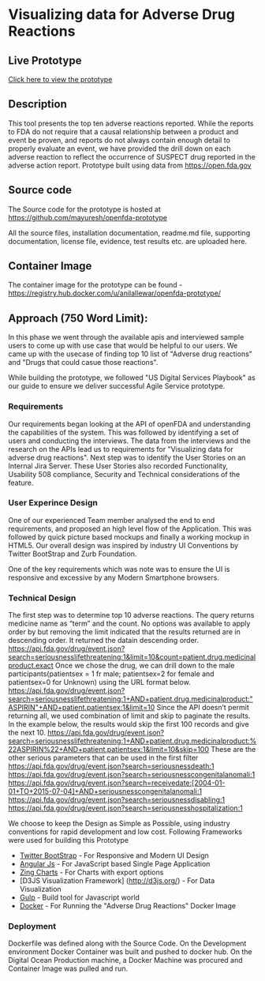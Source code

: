 # Visualizing data for Adverse Drug Reactions 

## Live Prototype
[Click here to view the prototype](http://162.243.149.238/index.html)

## Description
This tool presents the top ten adverse reactions reported. While the reports to FDA do not require that a causal relationship between a product and event be proven, and reports do not always contain enough detail to properly evaluate an event, we have provided the drill down on each adverse reaction to reflect the occurrence of SUSPECT drug reported in the adverse action report.
Prototype built using data from https://open.fda.gov 

## Source code

The Source code for the prototype is hosted at https://github.com/mayuresh/openfda-prototype

All the source files, installation documentation, readme.md file, supporting documentation, license file, evidence, test results etc. are uploaded here.

## Container Image

The container image for the prototype can be found - https://registry.hub.docker.com/u/anilallewar/openfda-prototype/

## Approach (750 Word Limit):

In this phase we went through the available apis and interviewed sample users to come up with use case that would be helpful to our users. We came up with the usecase of finding top 10 list of "Adverse drug reactions" and "Drugs that could casue those reactions".

While building the prototype, we followed "US Digital Services Playbook" as our guide to ensure we deliver successful Agile Service prototype.

### Requirements
Our requirements began looking at the API of openFDA and understanding the capabilities of the system. This was followed by identifying a set of users and conducting the interviews. The data from the interviews and the research on the APIs lead us to requirements for "Visualizing data for adverse drug reactions". Next step was to identify the User Stories on an Internal Jira Server. These User Stories also recorded Functionality, Usability 508 compliance, Security and Technical considerations of the feature.

### User Experince Design
One of our experienced Team member analysed the end to end requirements, and proposed an high level flow of the Application. This was followed by quick picture based mockups and finally a working mockup in HTML5. Our overall design was inspired by industry UI Conventions by Twitter BootStrap and Zurb Foundation. 

One of the key requirements which was note was to ensure the UI is responsive and excessive by any Modern Smartphone browsers.

### Technical Design

The first step was to determine top 10 adverse reactions.  The query returns medicine name as “term” and the count. No options was available to apply order by but removing the limit indicated that the results returned are in descending order. It returned the datain descending order.
https://api.fda.gov/drug/event.json?search=seriousnesslifethreatening:1&limit=10&count=patient.drug.medicinalproduct.exact
Once we chose the drug, we can drill down to the male participants(patientsex = 1 fr male; patientsex=2 for female and patientsex=0 for Unknown) using the URL format below.
https://api.fda.gov/drug/event.json?search=seriousnesslifethreatening:1+AND+patient.drug.medicinalproduct:"ASPIRIN"+AND+patient.patientsex:1&limit=10
Since the API doesn’t permit returning all, we used combination of limit and skip to paginate the results. In the example below, the results would skip the first 100 records and give the next 10.
https://api.fda.gov/drug/event.json?search=seriousnesslifethreatening:1+AND+patient.drug.medicinalproduct:%22ASPIRIN%22+AND+patient.patientsex:1&limit=10&skip=100
These are the other serious parameters that can be used in the first filter
https://api.fda.gov/drug/event.json?search=seriousnessdeath:1
https://api.fda.gov/drug/event.json?search=seriousnesscongenitalanomali:1
https://api.fda.gov/drug/event.json?search=receivedate:[2004-01-01+TO+2015-07-04]+AND+seriousnesscongenitalanomali:1
https://api.fda.gov/drug/event.json?search=seriousnessdisabling:1
https://api.fda.gov/drug/event.json?search=seriousnesshospitalization:1

We choose to keep the Design as Simple as Possible, using industry conventions for rapid development and low cost. 
Following Frameworks were used for building this Prototype

* [Twitter BootStrap](http://getbootstrap.com/) - For Responsive and Modern UI Design
* [Angular Js](https://angularjs.org/) - For JavaScript based Single Page Application
* [Zing Charts](http://www.zingchart.com/) - For Charts with export options
* [D3JS Visualization Framework] (http://d3js.org/) - For Data Visualization
* [Gulp](http://gulpjs.com/) - Build tool for Javascript world
* [Docker](https://www.docker.com/) - For Running the "Adverse Drug Reactions" Docker Image



 
### Deployment
Dockerfile was defined along with the Source Code. On the Development environment Docker Container was built and pushed to docker hub. On the Digital Ocean Production machine, a Docker Machine was procured and Container Image was pulled and run.










